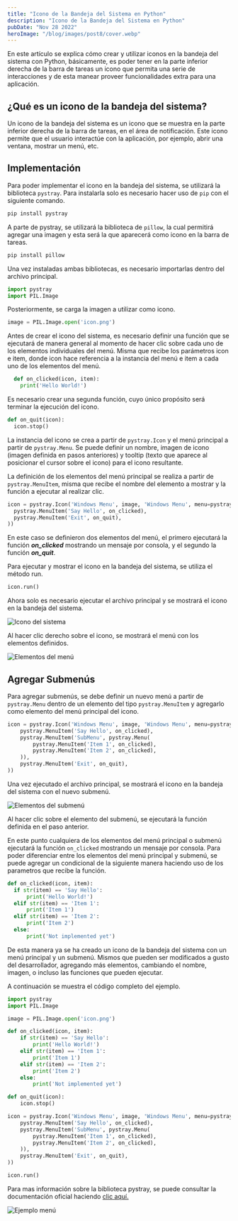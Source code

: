 ```yaml
---
title: "Icono de la Bandeja del Sistema en Python"
description: "Icono de la Bandeja del Sistema en Python"
pubDate: "Nov 28 2022"
heroImage: "/blog/images/post8/cover.webp"
---
```


En este artículo se explica cómo crear y utilizar iconos en la bandeja del sistema con Python, básicamente, es poder tener en la parte inferior derecha de la barra de tareas un icono que permita una serie de interacciones y de esta manear proveer funcionalidades extra para una aplicación.   

## ¿Qué es un icono de la bandeja del sistema?

Un icono de la bandeja del sistema es un icono que se muestra en la parte inferior derecha de la barra de tareas, en el área de notificación. Este icono permite que el usuario interactúe con la aplicación, por ejemplo, abrir una ventana, mostrar un menú, etc.

## Implementación

Para poder implementar el icono en la bandeja del sistema, se utilizará la biblioteca ``pystray``. Para instalarla solo es necesario hacer uso de ``pip`` con el siguiente comando.

```python
pip install pystray
```

A parte de pystray, se utilizará la biblioteca de ``pillow``, la cual permitirá agregar una imagen y esta será la que aparecerá como icono en la barra de tareas. 

```python
pip install pillow
```

Una vez instaladas ambas bibliotecas, es necesario importarlas dentro del archivo principal. 

```python
import pystray
import PIL.Image
```

Posteriormente, se carga la imagen a utilizar como icono. 

```python
image = PIL.Image.open('icon.png')
```

Antes de crear el icono del sistema, es necesario definir una función que se ejecutará de manera general al momento de hacer clic sobre cada uno de los elementos individuales del menú. Misma que recibe los parámetros icon e item, donde icon hace referencia a la instancia del menú e item a cada uno de los elementos del menú. 

```python
  def on_clicked(icon, item):
    print('Hello World!')
```

Es necesario crear una segunda función, cuyo único propósito será terminar la ejecución del icono. 

```python
def on_quit(icon):
  icon.stop()
```

La instancia del icono se crea a partir de ``pystray.Icon`` y el menú principal a partir de ``pystray.Menu``. Se puede definir un nombre, imagen de icono (imagen definida en pasos anteriores) y tooltip (texto que aparece al posicionar el cursor sobre el icono) para el icono resultante.

La definición de los elementos del menú principal se realiza a partir de ``pystray.MenuItem``, misma que recibe el nombre del elemento a mostrar y la función a ejecutar al realizar clic. 

```python
icon = pystray.Icon('Windows Menu', image, 'Windows Menu', menu=pystray.Menu(
  pystray.MenuItem('Say Hello', on_clicked),
  pystray.MenuItem('Exit', on_quit),
))
```

En este caso se definieron dos elementos del menú, el primero ejecutará la función ***on_clicked*** mostrando un mensaje por consola, y el segundo la función ***on_quit***.

Para ejecutar y mostrar el icono en la bandeja del sistema, se utiliza el método run. 

```python
icon.run()
```

Ahora solo es necesario ejecutar el archivo principal y se mostrará el icono en la bandeja del sistema.

![Icono del sistema](/blog/images/post8/1.webp)

Al hacer clic derecho sobre el icono, se mostrará el menú con los elementos definidos.

![Elementos del menú](/blog/images/post8/2.webp)

## Agregar Submenús

Para agregar submenús, se debe definir un nuevo menú a partir de ``pystray.Menu`` dentro de un elemento del tipo ``pystray.MenuItem`` y agregarlo como elemento del menú principal del icono. 

```python
icon = pystray.Icon('Windows Menu', image, 'Windows Menu', menu=pystray.Menu(
    pystray.MenuItem('Say Hello', on_clicked),
    pystray.MenuItem('SubMenu', pystray.Menu(
        pystray.MenuItem('Item 1', on_clicked),
        pystray.MenuItem('Item 2', on_clicked),
    )),
    pystray.MenuItem('Exit', on_quit),
))
```
Una vez ejecutado el archivo principal, se mostrará el icono en la bandeja del sistema con el nuevo submenú.

![Elementos del submenú](/blog/images/post8/3.webp)

Al hacer clic sobre el elemento del submenú, se ejecutará la función definida en el paso anterior. 

En este punto cualquiera de los elementos del menú principal o submenú ejecutará la función ``on_clicked`` mostrando un mensaje por consola. Para poder diferenciar entre los elementos del menú principal y submenú, se puede agregar un condicional de la siguiente manera haciendo uso de los parametros que recibe la función.

```python
def on_clicked(icon, item):
  if str(item) == 'Say Hello':
      print('Hello World!')
  elif str(item) == 'Item 1':
      print('Item 1')
  elif str(item) == 'Item 2':
      print('Item 2')
  else:
      print('Not implemented yet')
```

De esta manera ya se ha creado un icono de la bandeja del sistema con un menú principal y un submenú. Mismos que pueden ser modificados a gusto del desarrollador, agregando más elementos, cambiando el nombre, imagen, o incluso las funciones que pueden ejecutar. 

A continuación se muestra el código completo del ejemplo.

```python
import pystray
import PIL.Image

image = PIL.Image.open('icon.png')

def on_clicked(icon, item):
    if str(item) == 'Say Hello':
        print('Hello World!')
    elif str(item) == 'Item 1':
        print('Item 1')
    elif str(item) == 'Item 2':
        print('Item 2')
    else:
        print('Not implemented yet')

def on_quit(icon):
    icon.stop()

icon = pystray.Icon('Windows Menu', image, 'Windows Menu', menu=pystray.Menu(
    pystray.MenuItem('Say Hello', on_clicked),
    pystray.MenuItem('SubMenu', pystray.Menu(
        pystray.MenuItem('Item 1', on_clicked),
        pystray.MenuItem('Item 2', on_clicked),
    )),
    pystray.MenuItem('Exit', on_quit),
))

icon.run()
```

Para mas información sobre la biblioteca pystray, se puede consultar la documentación oficial haciendo [clic aquí.](https://pystray.readthedocs.io/en/latest/)

![Ejemplo menú](/blog/images/post8/example.gif)
